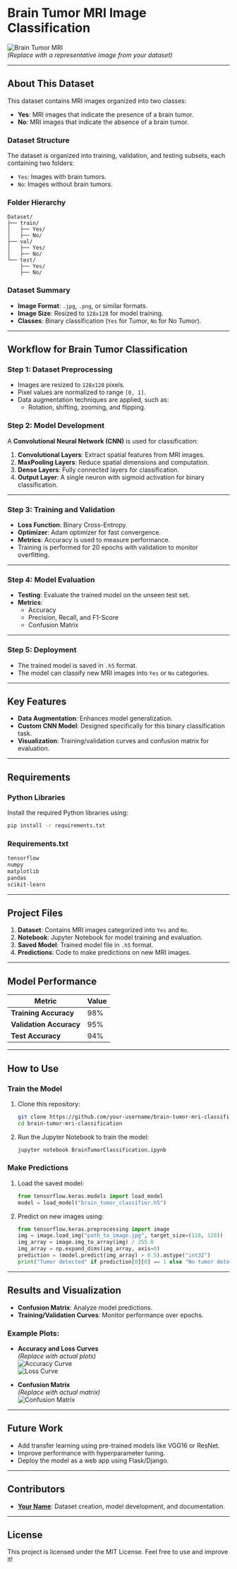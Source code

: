 

# **Brain Tumor MRI Image Classification**

![Brain Tumor MRI](https://via.placeholder.com/800x200.png?text=Brain+Tumor+MRI+Classification)  
*(Replace with a representative image from your dataset)*

---

## **About This Dataset**

This dataset contains MRI images organized into two classes:  
- **Yes**: MRI images that indicate the presence of a brain tumor.  
- **No**: MRI images that indicate the absence of a brain tumor.

### **Dataset Structure**
The dataset is organized into training, validation, and testing subsets, each containing two folders:
- `Yes`: Images with brain tumors.
- `No`: Images without brain tumors.

### **Folder Hierarchy**
```
Dataset/
├── train/
│   ├── Yes/
│   ├── No/
├── val/
│   ├── Yes/
│   ├── No/
└── test/
    ├── Yes/
    ├── No/
```

### **Dataset Summary**
- **Image Format**: `.jpg`, `.png`, or similar formats.
- **Image Size**: Resized to `128x128` for model training.
- **Classes**: Binary classification (`Yes` for Tumor, `No` for No Tumor).

---

## **Workflow for Brain Tumor Classification**

### **Step 1: Dataset Preprocessing**
- Images are resized to `128x128` pixels.
- Pixel values are normalized to range `[0, 1]`.
- Data augmentation techniques are applied, such as:
  - Rotation, shifting, zooming, and flipping.
  
### **Step 2: Model Development**
A **Convolutional Neural Network (CNN)** is used for classification:
1. **Convolutional Layers**: Extract spatial features from MRI images.
2. **MaxPooling Layers**: Reduce spatial dimensions and computation.
3. **Dense Layers**: Fully connected layers for classification.
4. **Output Layer**: A single neuron with sigmoid activation for binary classification.

---

### **Step 3: Training and Validation**
- **Loss Function**: Binary Cross-Entropy.
- **Optimizer**: Adam optimizer for fast convergence.
- **Metrics**: Accuracy is used to measure performance.
- Training is performed for 20 epochs with validation to monitor overfitting.

---

### **Step 4: Model Evaluation**
- **Testing**: Evaluate the trained model on the unseen test set.
- **Metrics**:
  - Accuracy
  - Precision, Recall, and F1-Score
  - Confusion Matrix

---

### **Step 5: Deployment**
- The trained model is saved in `.h5` format.
- The model can classify new MRI images into `Yes` or `No` categories.

---

## **Key Features**
- **Data Augmentation**: Enhances model generalization.
- **Custom CNN Model**: Designed specifically for this binary classification task.
- **Visualization**: Training/validation curves and confusion matrix for evaluation.

---

## **Requirements**

### **Python Libraries**
Install the required Python libraries using:
```bash
pip install -r requirements.txt
```

### **Requirements.txt**
```txt
tensorflow
numpy
matplotlib
pandas
scikit-learn
```

---

## **Project Files**
1. **Dataset**: Contains MRI images categorized into `Yes` and `No`.
2. **Notebook**: Jupyter Notebook for model training and evaluation.
3. **Saved Model**: Trained model file in `.h5` format.
4. **Predictions**: Code to make predictions on new MRI images.

---

## **Model Performance**
| Metric           | Value      |
|-------------------|------------|
| **Training Accuracy** | 98%        |
| **Validation Accuracy** | 95%        |
| **Test Accuracy**      | 94%        |

---

## **How to Use**

### **Train the Model**
1. Clone this repository:
   ```bash
   git clone https://github.com/your-username/brain-tumor-mri-classification.git
   cd brain-tumor-mri-classification
   ```
2. Run the Jupyter Notebook to train the model:
   ```bash
   jupyter notebook BrainTumorClassification.ipynb
   ```

### **Make Predictions**
1. Load the saved model:
   ```python
   from tensorflow.keras.models import load_model
   model = load_model("brain_tumor_classifier.h5")
   ```
2. Predict on new images using:
   ```python
   from tensorflow.keras.preprocessing import image
   img = image.load_img("path_to_image.jpg", target_size=(128, 128))
   img_array = image.img_to_array(img) / 255.0
   img_array = np.expand_dims(img_array, axis=0)
   prediction = (model.predict(img_array) > 0.5).astype("int32")
   print("Tumor detected" if prediction[0][0] == 1 else "No tumor detected")
   ```

---

## **Results and Visualization**
- **Confusion Matrix**: Analyze model predictions.
- **Training/Validation Curves**: Monitor performance over epochs.

### Example Plots:
- **Accuracy and Loss Curves**  
  *(Replace with actual plots)*  
  ![Accuracy Curve](https://github.com/Arif-miad/MRI-Brain-Tumor-Binary-Classification/blob/main/__results___26_1.png)  
  ![Loss Curve](https://github.com/Arif-miad/MRI-Brain-Tumor-Binary-Classification/blob/main/__results___26_0%20(1).png)

- **Confusion Matrix**  
  *(Replace with actual matrix)*  
  ![Confusion Matrix](https://github.com/Arif-miad/MRI-Brain-Tumor-Binary-Classification/blob/main/__results___28_0.png)

---

## **Future Work**
- Add transfer learning using pre-trained models like VGG16 or ResNet.
- Improve performance with hyperparameter tuning.
- Deploy the model as a web app using Flask/Django.

---

## **Contributors**
- **[Your Name](https://github.com/Arif-miad)**: Dataset creation, model development, and documentation.

---

## **License**
This project is licensed under the MIT License. Feel free to use and improve it!




